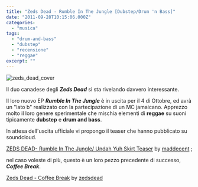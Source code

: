 ```yaml
---
title: "Zeds Dead - Rumble In The Jungle [Dubstep/Drum 'n Bass]"
date: "2011-09-28T10:15:06.000Z"
categories: 
  - "musica"
tags: 
  - "drum-and-bass"
  - "dubstep"
  - "recensione"
  - "reggae"
excerpt: ""
---
```


![](https://enricodeleo.s3.eu-south-1.amazonaws.com/uploads/2011/09/zeds_dead_cover-565x565.jpg" "zeds_dead_cover")

Il duo canadese degli _**Zeds Dead**_ si sta rivelando davvero interessante.

Il loro nuovo EP _**Rumble In The Jungle**_ è in uscita per il 4 di Ottobre, ed avrà un "lato b" realizzato con la partecipazione di un MC jamaicano. Apprezzo molto il loro genere sperimentale che mischia elementi di **reggae** su suoni tipicamente **dubstep** e **drum and bass**.

In attesa dell'uscita ufficiale vi propongo il teaser che hanno pubblicato su soundcloud.

  [ZEDS DEAD- Rumble In The Jungle/ Undah Yuh Skirt Teaser](http://soundcloud.com/maddecent/zeds-dead-rumble-in-the-jungle) by [maddecent](http://soundcloud.com/maddecent) ;

nel caso voleste di più, questo è un loro pezzo precedente di successo, _**Coffee Break**_.

  [Zeds Dead - Coffee Break](http://soundcloud.com/zedsdead/zeds-dead-coffee-break) by [zedsdead](http://soundcloud.com/zedsdead)
